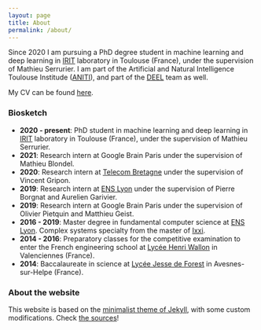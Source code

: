 ```yaml
---
layout: page
title: About
permalink: /about/
---
```


Since 2020 I am pursuing a PhD degree student in machine learning and deep learning in [IRIT](https://www.irit.fr) laboratory in Toulouse (France), under the supervision of Mathieu Serrurier. I am part of the Artificial and Natural Intelligence Toulouse Institude ([ANITI](https://aniti.univ-toulouse.fr)), and part of the [DEEL](https://www.deel.ai/) team as well.  
  
My CV can be found [here](/assets/pdf/BETHUNE-CV.pdf).  
  
### Biosketch  

- **2020 - present**: PhD student in machine learning and deep learning in [IRIT](https://www.irit.fr) laboratory in Toulouse (France), under the supervision of Mathieu Serrurier.
- **2021**: Research intern at Google Brain Paris under the supervision of Mathieu Blondel.
- **2020**: Research intern at [Telecom Bretagne](https://www.imt-atlantique.fr/fr) under the supervision of Vincent Gripon.
- **2019**: Research intern at [ENS Lyon](https://www.ens-lyon.fr) under the supervision of Pierre Borgnat and Aurelien Garivier.
- **2019**: Research intern at Google Brain Paris under the supervision of Olivier Pietquin and Matthieu Geist.
- **2016 - 2019**: Master degree in fundamental computer science at [ENS Lyon](https://www.ens-lyon.fr). Complex systems specialty from the master of [Ixxi](https://www.ixxi.fr/).  
- **2014 - 2016**: Preparatory classes for the competitive examination to enter the French engineering school at [Lycée Henri Wallon](https://www.lycee-henri-wallon.fr) in Valenciennes (France).
- **2014**: Baccalaureate in science at [Lycée Jesse de Forest](https://jesse-de-forest-avesnes-sur-helpe.enthdf.fr/) in Avesnes-sur-Helpe (France).
  
### About the website  

This website is based on the [minimalist theme of Jekyll](https://github.com/pages-themes/minimal), with some custom modifications.
Check [the sources](https://github.com/Algue-Rythme/Algue-Rythme.github.io)!  
  